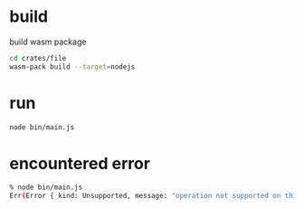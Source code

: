 # build

build wasm package

```bash
cd crates/file
wasm-pack build --target=nodejs
```

# run

```bash
node bin/main.js
```

# encountered error

```bash
% node bin/main.js
Err(Error { kind: Unsupported, message: "operation not supported on this platform" })
```
